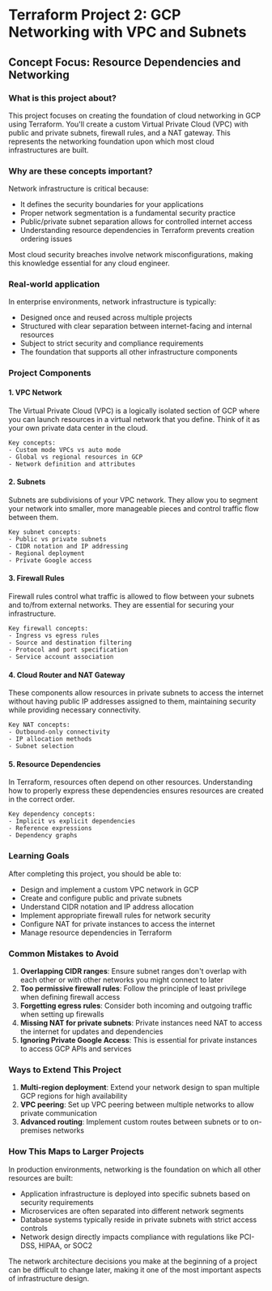 # Terraform Project 2: GCP Networking with VPC and Subnets

## Concept Focus: Resource Dependencies and Networking

### What is this project about?
This project focuses on creating the foundation of cloud networking in GCP using Terraform. You'll create a custom Virtual Private Cloud (VPC) with public and private subnets, firewall rules, and a NAT gateway. This represents the networking foundation upon which most cloud infrastructures are built.

### Why are these concepts important?
Network infrastructure is critical because:
- It defines the security boundaries for your applications
- Proper network segmentation is a fundamental security practice
- Public/private subnet separation allows for controlled internet access
- Understanding resource dependencies in Terraform prevents creation ordering issues

Most cloud security breaches involve network misconfigurations, making this knowledge essential for any cloud engineer.

### Real-world application
In enterprise environments, network infrastructure is typically:
- Designed once and reused across multiple projects
- Structured with clear separation between internet-facing and internal resources
- Subject to strict security and compliance requirements
- The foundation that supports all other infrastructure components

### Project Components

#### 1. VPC Network
The Virtual Private Cloud (VPC) is a logically isolated section of GCP where you can launch resources in a virtual network that you define. Think of it as your own private data center in the cloud.

```
Key concepts:
- Custom mode VPCs vs auto mode
- Global vs regional resources in GCP
- Network definition and attributes
```

#### 2. Subnets
Subnets are subdivisions of your VPC network. They allow you to segment your network into smaller, more manageable pieces and control traffic flow between them.

```
Key subnet concepts:
- Public vs private subnets
- CIDR notation and IP addressing
- Regional deployment
- Private Google access
```

#### 3. Firewall Rules
Firewall rules control what traffic is allowed to flow between your subnets and to/from external networks. They are essential for securing your infrastructure.

```
Key firewall concepts:
- Ingress vs egress rules
- Source and destination filtering
- Protocol and port specification
- Service account association
```

#### 4. Cloud Router and NAT Gateway
These components allow resources in private subnets to access the internet without having public IP addresses assigned to them, maintaining security while providing necessary connectivity.

```
Key NAT concepts:
- Outbound-only connectivity
- IP allocation methods
- Subnet selection
```

#### 5. Resource Dependencies
In Terraform, resources often depend on other resources. Understanding how to properly express these dependencies ensures resources are created in the correct order.

```
Key dependency concepts:
- Implicit vs explicit dependencies
- Reference expressions
- Dependency graphs
```

### Learning Goals
After completing this project, you should be able to:
- Design and implement a custom VPC network in GCP
- Create and configure public and private subnets
- Understand CIDR notation and IP address allocation
- Implement appropriate firewall rules for network security
- Configure NAT for private instances to access the internet
- Manage resource dependencies in Terraform

### Common Mistakes to Avoid
1. **Overlapping CIDR ranges**: Ensure subnet ranges don't overlap with each other or with other networks you might connect to later
2. **Too permissive firewall rules**: Follow the principle of least privilege when defining firewall access
3. **Forgetting egress rules**: Consider both incoming and outgoing traffic when setting up firewalls
4. **Missing NAT for private subnets**: Private instances need NAT to access the internet for updates and dependencies
5. **Ignoring Private Google Access**: This is essential for private instances to access GCP APIs and services

### Ways to Extend This Project
1. **Multi-region deployment**: Extend your network design to span multiple GCP regions for high availability
2. **VPC peering**: Set up VPC peering between multiple networks to allow private communication
3. **Advanced routing**: Implement custom routes between subnets or to on-premises networks

### How This Maps to Larger Projects
In production environments, networking is the foundation on which all other resources are built:
- Application infrastructure is deployed into specific subnets based on security requirements
- Microservices are often separated into different network segments
- Database systems typically reside in private subnets with strict access controls
- Network design directly impacts compliance with regulations like PCI-DSS, HIPAA, or SOC2

The network architecture decisions you make at the beginning of a project can be difficult to change later, making it one of the most important aspects of infrastructure design.